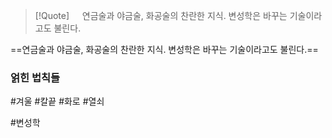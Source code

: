
> [!Quote] ㅤ
> 연금술과 야금술, 화공술의 찬란한 지식. 변성학은 바꾸는 기술이라고도 불린다.

==연금술과 야금술, 화공술의 찬란한 지식. 변성학은 바꾸는 기술이라고도 불린다.==


### 얽힌 법칙들

#겨울 #칼끝 #화로 #열쇠 


#변성학 
